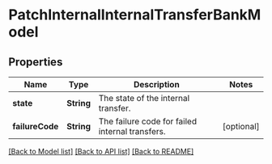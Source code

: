 # PatchInternalInternalTransferBankModel

## Properties
Name | Type | Description | Notes
------------ | ------------- | ------------- | -------------
**state** | **String** | The state of the internal transfer. | 
**failureCode** | **String** | The failure code for failed internal transfers. | [optional] 

[[Back to Model list]](../README.md#documentation-for-models) [[Back to API list]](../README.md#documentation-for-api-endpoints) [[Back to README]](../README.md)



